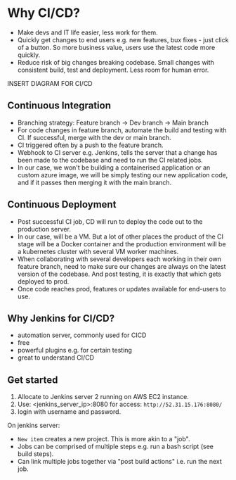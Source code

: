 # Why CI/CD?

- Make devs and IT life easier, less work for them.
- Quickly get changes to end users e.g. new features, bux fixes - just click of a button. So more business value, users use the latest code more quickly.
- Reduce risk of big changes breaking codebase. Small changes with consistent build, test and deployment. Less room for human error.

INSERT DIAGRAM FOR CI/CD

## Continuous Integration

- Branching strategy: Feature branch -> Dev branch -> Main branch
- For code changes in feature branch, automate the build and testing with CI. If successful, merge with the dev or main branch.
- CI triggered often by a push to the feature branch.
- Webhook to CI server e.g. Jenkins, tells the server that a change has been made to the codebase and need to run the CI related jobs.
- In our case, we won't be building a containerised application or an custom azure image, we will be simply testing our new application code, and if it passes then merging it with the main branch.

## Continuous Deployment

- Post successful CI job, CD will run to deploy the code out to the production server.
- In our case, will be a VM. But a lot of other places the product of the CI stage will be a Docker container and the production environment will be a kubernetes cluster with several VM worker machines.
- When collaborating with several developers each working in their own feature branch, need to make sure our changes are always on the latest version of the codebase. And post testing, it is exactly that which gets deployed to prod.
- Once code reaches prod, features or updates available for end-users to use.

## Why Jenkins for CI/CD?

- automation server, commonly used for CICD
- free
- powerful plugins e.g. for certain testing
- great to understand CI/CD

## Get started

1. Allocate to Jenkins server 2 running on AWS EC2 instance.
2. Use: <jenkins_server_ip>:8080 for access: `http://52.31.15.176:8080/`
3. login with username and password.

On jenkins server:

- `New item` creates a new project. This is more akin to a "job".
- Jobs can be comprised of multiple steps e.g. run a bash script (see build steps).
- Can link multiple jobs together via "post build actions" i.e. run the next job.
